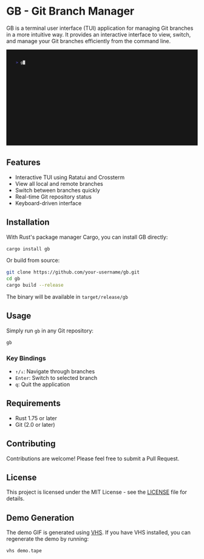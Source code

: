 # GB - Git Branch Manager

GB is a terminal user interface (TUI) application for managing Git branches in a more intuitive way. It provides an interactive interface to view, switch, and manage your Git branches efficiently from the command line.

![Demo of GB in action](demo.gif)

## Features

- Interactive TUI using Ratatui and Crossterm
- View all local and remote branches
- Switch between branches quickly
- Real-time Git repository status
- Keyboard-driven interface

## Installation

With Rust's package manager Cargo, you can install GB directly:

```bash
cargo install gb
```

Or build from source:

```bash
git clone https://github.com/your-username/gb.git
cd gb
cargo build --release
```

The binary will be available in `target/release/gb`

## Usage

Simply run `gb` in any Git repository:

```bash
gb
```

### Key Bindings

- `↑/↓`: Navigate through branches
- `Enter`: Switch to selected branch
- `q`: Quit the application

## Requirements

- Rust 1.75 or later
- Git (2.0 or later)

## Contributing

Contributions are welcome! Please feel free to submit a Pull Request.

## License

This project is licensed under the MIT License - see the [LICENSE](LICENSE) file for details.

## Demo Generation

The demo GIF is generated using [VHS](https://github.com/charmbracelet/vhs). If you have VHS installed, you can regenerate the demo by running:

```bash
vhs demo.tape
```
